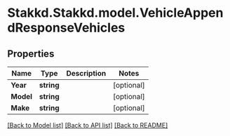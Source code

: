 # Stakkd.Stakkd.model.VehicleAppendResponseVehicles

## Properties

Name | Type | Description | Notes
------------ | ------------- | ------------- | -------------
**Year** | **string** |  | [optional] 
**Model** | **string** |  | [optional] 
**Make** | **string** |  | [optional] 

[[Back to Model list]](../README.md#documentation-for-models) [[Back to API list]](../README.md#documentation-for-api-endpoints) [[Back to README]](../README.md)

